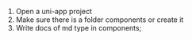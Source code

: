 1. Open a uni-app project
2. Make sure there is a folder components or create it
3. Write docs of md type in components;